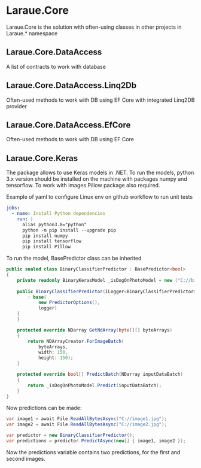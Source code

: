 # Laraue.Core 

Laraue.Core is the solution with often-using classes in other projects in Laraue.* namespace

## Laraue.Core.DataAccess

A list of contracts to work with database

## Laraue.Core.DataAccess.Linq2Db

Often-used methods to work with DB using EF Core with integrated Linq2DB provider

## Laraue.Core.DataAccess.EfCore

Often-used methods to work with DB using EF Core

## Laraue.Core.Keras

The package allows to use Keras models in .NET.
To run the models, python 3.x version should be installed on the machine with packages numpy and tensorflow.
To work with images Pillow package also required.

Example of yaml to configure Linux env on github workflow to run unit tests
```yaml
jobs:
  - name: Install Python dependencies
    run: |
      alias python3.8="python"
      python -m pip install --upgrade pip
      pip install numpy
      pip install tensorflow
      pip install Pillow
```

To run the model, BasePredictor class can be inherited

```csharp
public sealed class BinaryClassifierPredictor : BasePredictor<bool>
{
    private readonly BinaryKerasModel _isDogOnPhotoModel = new ("C://binary_model.h5");
    
    public BinaryClassifierPredictor(ILogger<BinaryClassifierPredictor> logger)
        : base(
            new PredictorOptions(),
            logger)
    {
    }

    protected override NDarray GetNdArray(byte[][] byteArrays)
    {
        return NDArrayCreator.ForImageBatch(
            byteArrays,
            width: 150,
            height: 150);
    }

    protected override bool[] PredictBatch(NDarray inputDataBatch)
    {
        return _isDogOnPhotoModel.Predict(inputDataBatch);
    }
}
```

Now predictions can be made:

```csharp
var image1 = await File.ReadAllBytesAsync("C://image1.jpg");
var image2 = await File.ReadAllBytesAsync("C://image2.jpg");

var predictor = new BinaryClassifierPredictor();
var predictions = predictor.PredictAsync(new[] { image1, image2 });
```

Now the predictions variable contains two predictions, for the first and second images.